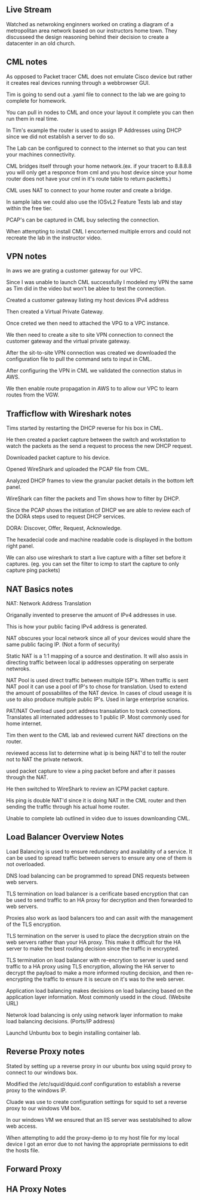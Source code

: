 ## Live Stream 

Watched as netwroking enginners worked on crating a diagram of a metropolitan area network based on our instructors home town. They discusseed the design reasoning behind their decision to create a datacenter in an old church. 

## CML notes
As opposed to Packet tracer CML does not emulate Cisco device but rather it creates real devices running through a webbrowser GUI. 

Tim is going to send out a .yaml file to connect to the lab we are going to complete for homework. 

You can pull in nodes to CML and once your layout it complete you can then run them in real time. 

In Tim's example the router is used to assign IP Addresses using DHCP since we did not establish a server to do so.

The Lab can be configured to connect to the internet so that you can test your machines connectivity.

CML bridges itself through your home network.(ex. if your tracert to 8.8.8.8 you will only get a responce from cml and you host device since your home router does not have your cml in it's route table to return packetts.)

CML uses NAT to connect to your home router and create a bridge.

In sample labs we could also use the IOSvL2 Feature Tests lab and stay within the free tier.

PCAP's can be captured in CML buy selecting the connection. 

When attempting to install CML I encorterned multiple errors and could not recreate the lab in the instructor video. 

## VPN notes 

In aws we are grating a customer gateway for our VPC.

Since I was unable to launch CML successfully I modeled my VPN the same as Tim did in the video but won't be ablee to test the connection. 

Created a customer gateway listing my host devices IPv4 address

Then created a Virtual Private Gateway.

Once creted we then need to attached the VPG to a VPC instance. 

We then need to create a site to site VPN connection to connect the customer gateway and the virtual private gateway. 

After the sit-to-site VPN connection was created we downloaded the configuration file to pull the command sets to input in CML.

After configuring the VPN in CML we validated the connection status in AWS.

We then enable route propagation in AWS to to allow our VPC to learn routes from the VGW.

## Trafficflow with Wireshark notes 

Tims started by restarting the DHCP reverse for his box in CML.

He then created a packet capture between the switch and workstation to watch the packets as the send a request to process the new DHCP request.

Downloaded packet capture to his device.

Opened WireShark and uploaded the PCAP file from CML.

Analyzed DHCP frames to view the granular packet details in the bottom left panel.

WireShark can filter the packets and Tim shows how to filter by DHCP.

Since the PCAP shows the initiation of DHCP we are able to review each of the DORA steps used to request DHCP services. 

DORA: Discover, Offer, Request, Acknowledge.

The hexadecial code and machine readable code is displayed in the bottom right panel. 

We can also use wireshark to start a live capture with a filter set before it captures. (eg. you can set the filter to icmp to start the capture to only capture ping packets)

## NAT Basics notes 

NAT: Network Address Translation

Origanally invented to preserve the amuont of IPv4 addresses in use. 

This is how your public facing IPv4 address is generated.

NAT obscures your local network since all of your devices would share the same public facing IP. (Not a form of security)

Static NAT is a 1:1 mapping of a source and destination. It will also assis in directing traffic between local ip addresses opperating on serperate netwroks. 

NAT Pool is used direct traffic between multiple ISP's. When traffic is sent NAT pool it can use a pool of IP's to chose for translation. Used to extend the amount of possabilites of the NAT device. In cases of cloud useage it is use to also produce multiple public IP's. Used in large enterprise scnarios. 

PAT/NAT Overload used port address transalation to track connections. Translates all internated addresses to 1 public IP. Most commonly used for home internet. 

Tim then went to the CML lab and reviewed current NAT directions on the router.

reviewed access list to determine what ip is being NAT'd to tell the router not to NAT the private network.

used packet capture to view a ping packet before and after it passes through the NAT. 

He then switched to WireShark to review an ICPM packet capture.

His ping is double NAT'd since it is doing NAT in the CML router and then sending the traffic through his actual home router. 

Unable to complete lab outlined in video due to issues downloanding CML.

## Load Balancer Overview Notes

Load Balancing is used to ensure redundancy and availablity of a service. It can be used to spread traffic between servers to ensure any one of them is not overloaded. 

DNS load balancing can be programmed to spread DNS requests between web servers. 

TLS termination on load balancer is a cerificate based encryption that can be used to send traffic to an HA proxy for decryption and then forwarded to web servers. 

Proxies also work as laod balancers too and can assit with the management of the TLS encryption. 

TLS termination on the server is used to place the decryption strain on the web servers rather than your HA proxy. This make it difficult for the HA server to make the best routing decision since the traffic in encrypted. 

TLS termination on load balancer with re-encrytion to server is used send traffic to a HA proxy using TLS encryption, allowing the HA server to decrypt the payload to make a more informed routing decision, and then re-encrypting the traffic to ensure it is secure on it's was to the web server. 

Application load balancing makes decisions on load balancing based on the application layer information. Most commonly usedd in the cloud. (Website URL)

Netwrok load balancing is only using network layer information to make load balancing decisions. (Ports/IP address)

Launchd Unbuntu box to begin installing container lab.

## Reverse Proxy notes

Stated by setting up a reverse proxy in our ubuntu box using squid proxy to connect to our windows box. 

Modified the /etc/squid/dquid.conf configuration to establish a reverse proxy to the windows IP.

Cluade was use to create configuration settings for squid to set a reverse proxy to our windows VM box.

In our windows VM we ensured that an IIS server was sestablsihed to allow web access.

When attempting to add the proxy-demo ip to my host file for my local device I got an error due to not having the appropriate permissions to edit the hosts file.





## Forward Proxy



## HA Proxy Notes
